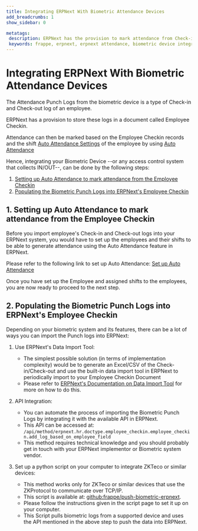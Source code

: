 ```yaml
---
title: Integrating ERPNext With Biometric Attendance Devices
add_breadcrumbs: 1
show_sidebar: 0

metatags:
 description: ERPNext has the provision to mark attendance from Check-in and Check-out logs from biometric. There are several possible methods to integrate your biometric device based on the vendor and the available features of your device.
 keywords: frappe, erpnext, erpnext attendance, biometric device integration, human resource, auto attendance
---
```


<!-- add-breadcrumbs -->
# Integrating ERPNext With Biometric Attendance Devices

The Attendance Punch Logs from the biometric device is a type of Check-in and Check-out log of an employee.

ERPNext has a provision to store these logs in a document called Employee Checkin.

Attendance can then be marked based on the Employee Checkin records and the shift [Auto Attendance Settings](/docs/v13/user/manual/en/human-resources/shift-management#25-auto-attendance-settings) of the employee by using [Auto Attendance](/docs/v13/user/manual/en/human-resources/auto-attendance)

Hence, integrating your Biometric Device --or any access control system that collects IN/OUT--, can be done by the following steps:

  1. [Setting up Auto Attendance to mark attendance from the Employee Checkin](#1-setting-up-auto-attendance-to-mark-attendance-from-the-employee-checkin)
  1. [Populating the Biometric Punch Logs into ERPNext's Employee Checkin](#2-populating-the-biometric-punch-logs-into-erpnexts-employee-checkin)

## 1. Setting up Auto Attendance to mark attendance from the Employee Checkin

Before you import employee's Check-in and Check-out logs into your ERPNext system, you would have to set up the employees and their shifts to be able to generate attendance using the Auto Attendance feature in ERPNext.

Please refer to the following link to set up Auto Attendance: [Set up Auto Attendance](/docs/v13/user/manual/en/human-resources/auto-attendance#steps-to-setup-auto-attendance)

Once you have set up the Employee and assigned shifts to the employees, you are now ready to proceed to the next step.

## 2. Populating the Biometric Punch Logs into ERPNext's Employee Checkin
Depending on your biometric system and its features, there can be a lot of ways you can import the Punch logs into ERPNext:

1. Use ERPNext's Data Import Tool:
    - The simplest possible solution (in terms of implementation complexity) would be to generate an Excel/CSV of the Check-in/Check-out and use the built-in data import tool in ERPNext to periodically import to your Employee Checkin Document
    - Please refer to [ERPNext's Documentation on Data Import Tool](/docs/v13/user/manual/en/setting-up/data/data-import) for more on how to do this.

1. API Integration:
    - You can automate the process of importing the Biometric Punch Logs by integrating it with the available API in ERPNext.
    - This API can be accessed at: `/api/method/erpnext.hr.doctype.employee_checkin.employee_checkin.add_log_based_on_employee_field`
    - This method requires technical knowledge and you should probably get in touch with your ERPNext implementor or Biometric system vendor.

1. Set up a python script on your computer to integrate ZKTeco or similar devices:
    - This method works only for ZKTeco or similar devices that use the ZKProtocol to communicate over TCP/IP.
    - This script is available at: [github:frappe/push-biometric-erpnext](https://github.com/frappe/push-biometric-erpnext).
    - Please follow the instructions given in the script page to set it up on your computer.
    - This Script pulls biometric logs from a supported device and uses the API mentioned in the above step to push the data into ERPNext.
